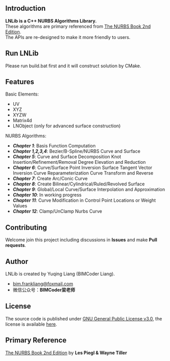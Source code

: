 ## Introduction
**LNLib is a C++ NURBS Algorithms Library.** <br/>These algorithms are primary referenced from [The NURBS Book 2nd Edition](https://link.springer.com/book/10.1007/978-3-642-97385-7). <br/>The APIs are re-designed to make it more friendly to users.

## Run LNLib
Please run build.bat first and it will construct solution by CMake.

## Features
Basic Elements:
- UV
- XYZ
- XYZW
- Matrix4d
- LNObject (only for advanced surface construction)

NURBS Algorithms:
- ***Chapter 1***:
    Basis Function Computation
- ***Chapter 1,2,3,4***:
    Bezier/B-Spline/NURBS Curve and Surface
- ***Chapter 5***:
    Curve and Surface Decomposition
    Knot Insertion/Refinement/Removal
    Degree Elevation and Reduction
- ***Chapter 6***:
    Curve/Surface Point Inversion
    Surface Tangent Vector Inversion
    Curve Reparameterization
    Curve Transform and Reverse
- ***Chapter 7***:
    Create Arc/Conic Curve
- ***Chapter 8***:
    Create Bilinear/Cylindrical/Ruled/Revolved Surface
- ***Chapter 9***:
    Global/Local Curve/Surface Interpolation and Approximation
- ***Chapter 10***:
    In working progress
- ***Chapter 11***:
    Curve Modification in Control Point Locations or Weight Values
- ***Chapter 12***:
    Clamp/UnClamp Nurbs Curve

## Contributing
Welcome join this project including discussions in **Issues** and make **Pull requests**.

## Author
LNLib is created by Yuqing Liang (BIMCoder Liang).

- bim.frankliang@foxmail.com
- 微信公众号：**BIMCoder梁老师**

## License
The source code is published under [GNU General Public License v3.0](https://www.gnu.org/licenses/), the license is available [here](LICENSE).

## Primary Reference
[The NURBS Book 2nd Edition](https://link.springer.com/book/10.1007/978-3-642-97385-7) by **Les Piegl & Wayne Tiller**
